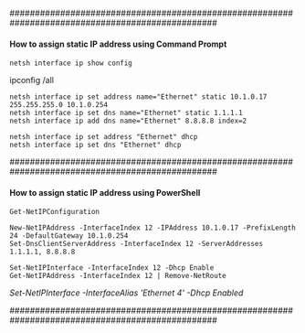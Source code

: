 #################################################################################################
#### How to assign static IP address using Command Prompt
```
netsh interface ip show config
```
ipconfig /all
```
netsh interface ip set address name="Ethernet" static 10.1.0.17 255.255.255.0 10.1.0.254
netsh interface ip set dns name="Ethernet" static 1.1.1.1
netsh interface ip add dns name="Ethernet" 8.8.8.8 index=2
```
```
netsh interface ip set address "Ethernet" dhcp
netsh interface ip set dns "Ethernet" dhcp
```
#################################################################################################
#### How to assign static IP address using PowerShell
```
Get-NetIPConfiguration
```
```
New-NetIPAddress -InterfaceIndex 12 -IPAddress 10.1.0.17 -PrefixLength 24 -DefaultGateway 10.1.0.254
Set-DnsClientServerAddress -InterfaceIndex 12 -ServerAddresses 1.1.1.1, 8.8.8.8
```
```
Set-NetIPInterface -InterfaceIndex 12 -Dhcp Enable
Get-NetIPAddress -InterfaceIndex 12 | Remove-NetRoute
```
_Set-NetIPInterface -InterfaceAlias 'Ethernet 4' -Dhcp Enabled_

#################################################################################################
